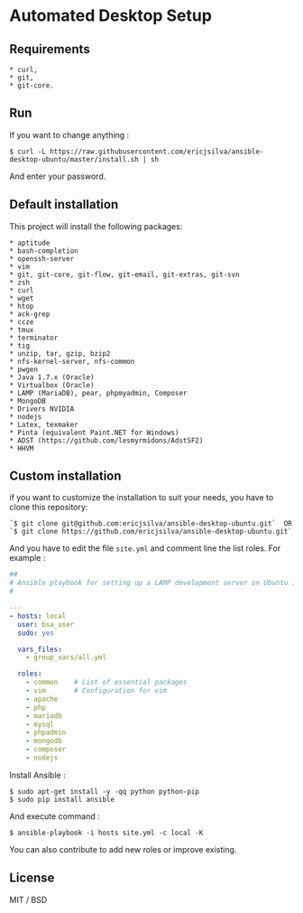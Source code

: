 Automated Desktop Setup
=======================

Requirements
-----------

    * curl,
    * git,
    * git-core.

Run
---

If you want to change anything :

```shell
$ curl -L https://raw.githubusercontent.com/ericjsilva/ansible-desktop-ubuntu/master/install.sh | sh
```

And enter your password.

Default installation
--------------------

This project will install the following packages:

    * aptitude
    * bash-completion
    * openssh-server
    * vim
    * git, git-core, git-flow, git-email, git-extras, git-svn
    * zsh
    * curl
    * wget
    * htop
    * ack-grep
    * ccze
    * tmux
    * terminator
    * tig
    * unzip, tar, gzip, bzip2
    * nfs-kernel-server, nfs-common
    * pwgen
    * Java 1.7.x (Oracle)
    * Virtualbox (Oracle)
    * LAMP (MariaDB), pear, phpmyadmin, Composer
    * MongoDB
    * Drivers NVIDIA
    * nodejs
    * Latex, texmaker
    * Pinta (equivalent Paint.NET for Windows)
    * ADST (https://github.com/lesmyrmidons/AdstSF2)
    * HHVM

Custom installation
-------------------

if you want to customize the installation to suit your needs, you have to clone this repository:

    `$ git clone git@github.com:ericjsilva/ansible-desktop-ubuntu.git`  OR
    `$ git clone https://github.com/ericjsilva/ansible-desktop-ubuntu.git`

And you have to edit the file `site.yml` and comment line the list roles. For example :

```yml
##
# Ansible playbook for setting up a LAMP development server on Ubuntu 14.04.
#

---
- hosts: local
  user: bsa_user
  sudo: yes

  vars_files:
    - group_vars/all.yml

  roles:
    - common    # List of essential packages
    - vim       # Configuration for vim
    - apache
    - php
    - mariadb
    - mysql
    - phpadmin
    - mongodb
    - composer
    - nodejs
```

Install Ansible :

    $ sudo apt-get install -y -qq python python-pip
    $ sudo pip install ansible

And execute command :

    $ ansible-playbook -i hosts site.yml -c local -K

You can also contribute to add new roles or improve existing.

License
-------

MIT / BSD